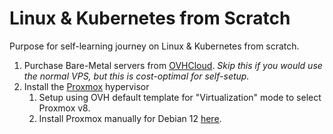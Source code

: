 # Linux & Kubernetes from Scratch

Purpose for self-learning journey on Linux & Kubernetes from scratch.

1. Purchase Bare-Metal servers from [OVHCloud](https://www.ovhcloud.com/asia/bare-metal/prices/). _Skip this if you would use the normal VPS, but this is cost-optimal for self-setup._
2. Install the [Proxmox](https://www.proxmox.com/en/) hypervisor 
   1. Setup using OVH default template for "Virtualization" mode to select Proxmox v8.
   2. Install Proxmox manually for Debian 12 [here](https://pve.proxmox.com/wiki/Install_Proxmox_VE_on_Debian_12_Bookworm).
